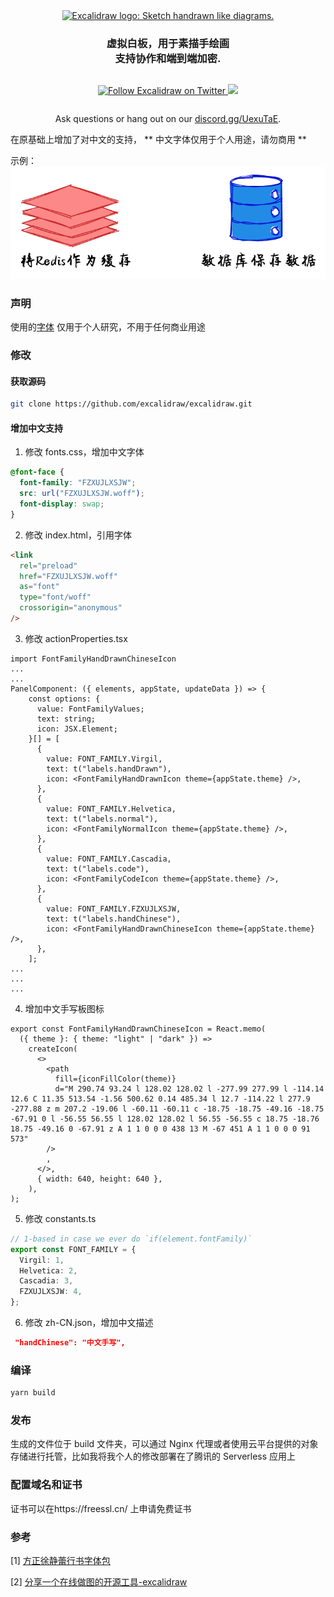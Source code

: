 <div align="center" style="display:flex;flex-direction:column;">
  <a href="https://excalidraw.com">
    <img width="540" src="./public/og-image-sm.png" alt="Excalidraw logo: Sketch handrawn like diagrams." />
  </a>
  <h3>虚拟白板，用于素描手绘画<br>支持协作和端到端加密.</h3>
  <p>
    <a href="https://twitter.com/Excalidraw">
      <img alt="Follow Excalidraw on Twitter" src="https://img.shields.io/twitter/follow/excalidraw.svg?label=follow+excalidraw&style=social&logo=twitter">
    </a>
    <a target="_blank" href="https://crowdin.com/project/excalidraw">
      <img src="https://badges.crowdin.net/excalidraw/localized.svg">
    </a>
  </p>
  <p>Ask questions or hang out on our <a target="_blank" href="https://discord.gg/UexuTaE">discord.gg/UexuTaE</a>.</p>
</div>
在原基础上增加了对中文的支持， ** 中文字体仅用于个人用途，请勿商用 **

示例： <a href="https://draw.smart-lifestyle.cn"> <img width="540" src="./public/Chinese_support.png" alt="Excalidraw logo: Sketch handrawn like diagrams." /> </a>

### 声明

使用的<a target="_blank" href="http://www.foundertype.com/index.php/FontInfo/index/id/618.html">字体</a> 仅用于个人研究，不用于任何商业用途

### 修改

#### 获取源码

```bash
git clone https://github.com/excalidraw/excalidraw.git
```

#### 增加中文支持

1. 修改 fonts.css，增加中文字体

```css
@font-face {
  font-family: "FZXUJLXSJW";
  src: url("FZXUJLXSJW.woff");
  font-display: swap;
}
```

2. 修改 index.html，引用字体

```html
<link
  rel="preload"
  href="FZXUJLXSJW.woff"
  as="font"
  type="font/woff"
  crossorigin="anonymous"
/>
```

3. 修改 actionProperties.tsx

```tsx
import FontFamilyHandDrawnChineseIcon
...
...
PanelComponent: ({ elements, appState, updateData }) => {
    const options: {
      value: FontFamilyValues;
      text: string;
      icon: JSX.Element;
    }[] = [
      {
        value: FONT_FAMILY.Virgil,
        text: t("labels.handDrawn"),
        icon: <FontFamilyHandDrawnIcon theme={appState.theme} />,
      },
      {
        value: FONT_FAMILY.Helvetica,
        text: t("labels.normal"),
        icon: <FontFamilyNormalIcon theme={appState.theme} />,
      },
      {
        value: FONT_FAMILY.Cascadia,
        text: t("labels.code"),
        icon: <FontFamilyCodeIcon theme={appState.theme} />,
      },
      {
        value: FONT_FAMILY.FZXUJLXSJW,
        text: t("labels.handChinese"),
        icon: <FontFamilyHandDrawnChineseIcon theme={appState.theme} />,
      },
    ];
...
...
...
```

4. 增加中文手写板图标

```tsx
export const FontFamilyHandDrawnChineseIcon = React.memo(
  ({ theme }: { theme: "light" | "dark" }) =>
    createIcon(
      <>
        <path
          fill={iconFillColor(theme)}
          d="M 290.74 93.24 l 128.02 128.02 l -277.99 277.99 l -114.14 12.6 C 11.35 513.54 -1.56 500.62 0.14 485.34 l 12.7 -114.22 l 277.9 -277.88 z m 207.2 -19.06 l -60.11 -60.11 c -18.75 -18.75 -49.16 -18.75 -67.91 0 l -56.55 56.55 l 128.02 128.02 l 56.55 -56.55 c 18.75 -18.76 18.75 -49.16 0 -67.91 z A 1 1 0 0 0 438 13 M -67 451 A 1 1 0 0 0 91 573"
        />
        ,
      </>,
      { width: 640, height: 640 },
    ),
);
```

5. 修改 constants.ts

```ts
// 1-based in case we ever do `if(element.fontFamily)`
export const FONT_FAMILY = {
  Virgil: 1,
  Helvetica: 2,
  Cascadia: 3,
  FZXUJLXSJW: 4,
};
```

6. 修改 zh-CN.json，增加中文描述

```json
 "handChinese": "中文手写",

```

### 编译

```bash
yarn build
```

### 发布

生成的文件位于 build 文件夹，可以通过 Nginx 代理或者使用云平台提供的对象存储进行托管，比如我将我个人的修改部署在了腾讯的 Serverless 应用上

### 配置域名和证书

证书可以在https://freessl.cn/ 上申请免费证书

### 参考

[1] [方正徐静蕾行书字体包](http://www.foundertype.com/index.php/FontInfo/index/id/618.html)

[2] [分享一个在线做图的开源工具-excalidraw](https://blog.magicdu.cn/744.html)
